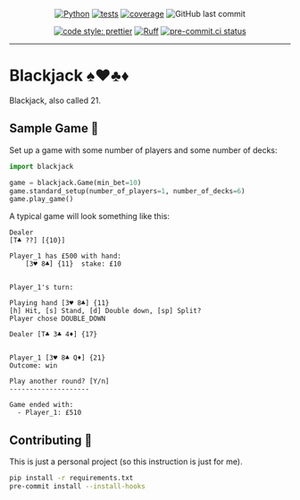 <div align="center">

[![Python](https://img.shields.io/badge/Python-3.11+-blue.svg)](https://www.python.org/downloads/)
[![tests](https://github.com/billwallis/blackjack/actions/workflows/tests.yaml/badge.svg)](https://github.com/billwallis/blackjack/actions/workflows/tests.yaml)
[![coverage](coverage.svg)](https://github.com/dbrgn/coverage-badge)
![GitHub last commit](https://img.shields.io/github/last-commit/billwallis/blackjack)

[![code style: prettier](https://img.shields.io/badge/code_style-prettier-ff69b4.svg?style=flat-square)](https://github.com/prettier/prettier)
[![Ruff](https://img.shields.io/endpoint?url=https://raw.githubusercontent.com/astral-sh/ruff/main/assets/badge/v2.json)](https://github.com/astral-sh/ruff)
[![pre-commit.ci status](https://results.pre-commit.ci/badge/github/billwallis/blackjack/main.svg)](https://results.pre-commit.ci/latest/github/billwallis/blackjack/main)

</div>

---

# Blackjack ♠️♥️♣️♦️

Blackjack, also called 21.

## Sample Game 📝

Set up a game with some number of players and some number of decks:

```python
import blackjack

game = blackjack.Game(min_bet=10)
game.standard_setup(number_of_players=1, number_of_decks=6)
game.play_game()
```

A typical game will look something like this:

```
Dealer
[T♣ ??] [{10}]

Player_1 has £500 with hand:
    [3♥ 8♣] {11}  stake: £10


Player_1's turn:

Playing hand [3♥ 8♣] {11}
[h] Hit, [s] Stand, [d] Double down, [sp] Split?
Player chose DOUBLE_DOWN

Dealer [T♣ 3♣ 4♦] {17}


Player_1 [3♥ 8♣ Q♦] {21}
Outcome: win

Play another round? [Y/n]
--------------------

Game ended with:
  - Player_1: £510
```

## Contributing 🤝

This is just a personal project (so this instruction is just for me).

```bash
pip install -r requirements.txt
pre-commit install --install-hooks
```

